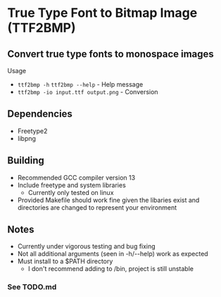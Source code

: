
# True Type Font to Bitmap Image (TTF2BMP)
## Convert true type fonts to monospace images
Usage
 - `ttf2bmp -h` `ttf2bmp --help` - Help message
 - `ttf2bmp -io input.ttf output.png` - Conversion
## Dependencies
 - Freetype2
 - libpng
## Building
 - Recommended GCC compiler version 13
 - Include freetype and system libraries
   - Currently only tested on linux
 - Provided Makefile should work fine given the libaries exist and directories are changed to represent your environment
## Notes
 - Currently under vigorous testing and bug fixing
 - Not all additional arguments (seen in -h/--help) work as expected
 - Must install to a $PATH directory
   - I don't recommend adding to /bin, project is still unstable
### See TODO.md
